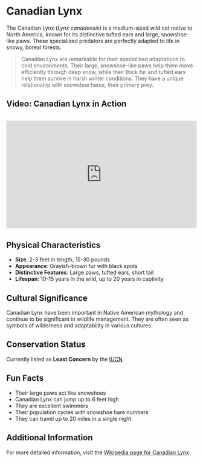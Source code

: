 # Canadian Lynx

The Canadian Lynx (*Lynx canadensis*) is a medium-sized wild cat native to North America, known for its distinctive tufted ears and large, snowshoe-like paws. These specialized predators are perfectly adapted to life in snowy, boreal forests.

> Canadian Lynx are remarkable for their specialized adaptations to cold environments. Their large, snowshoe-like paws help them move efficiently through deep snow, while their thick fur and tufted ears help them survive in harsh winter conditions. They have a unique relationship with snowshoe hares, their primary prey.

## Video: Canadian Lynx in Action
<div class="video-container" style="position: relative; padding-bottom: 56.25%; height: 0; overflow: hidden; max-width: 100%; margin: 2rem 0;">
    <iframe style="position: absolute; top: 0; left: 0; width: 100%; height: 100%;" 
            src="https://www.youtube.com/embed/0HujyOjjpZY" 
            title="Canadian Lynx in Action" 
            frameborder="0" 
            allow="accelerometer; autoplay; clipboard-write; encrypted-media; gyroscope; picture-in-picture" 
            allowfullscreen>
    </iframe>
</div>

## Physical Characteristics

- **Size**: 2-3 feet in length, 15-30 pounds
- **Appearance**: Grayish-brown fur with black spots
- **Distinctive Features**: Large paws, tufted ears, short tail
- **Lifespan**: 10-15 years in the wild, up to 20 years in captivity

## Cultural Significance
Canadian Lynx have been important in Native American mythology and continue to be significant in wildlife management. They are often seen as symbols of wilderness and adaptability in various cultures.

## Conservation Status
Currently listed as **Least Concern** by the [IUCN](https://www.iucnredlist.org/species/12518/121707666).

## Fun Facts
- Their large paws act like snowshoes
- Canadian Lynx can jump up to 6 feet high
- They are excellent swimmers
- Their population cycles with snowshoe hare numbers
- They can travel up to 20 miles in a single night

## Additional Information
For more detailed information, visit the [Wikipedia page for Canadian Lynx](https://en.wikipedia.org/wiki/Canada_lynx). 
